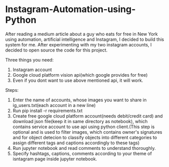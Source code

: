 # Instagram-Automation-using-Python
After reading a medium article about a guy who eats for free in New York using automation, artificial intelligence and Instagram, I decided to build this system for me.
After experimenting with my two instagram accounts, I decided to open source the code for this project.

Three things you need:
1. Instagram account
2. Google cloud platform vision api(which google provides for free)
3. Even if you dont want to use above mentioned api, it will work.

Steps:
1. Enter the name of accounts, whose images you want to share in ig_users.txt(each account in a new line)
2. Run pip install -r requirements.txt
3. Create free google cloud platform account(needs debit/credit card) and download json file(keep it in same directory as notebook), which contains service account to use api using python client.(This step is optional and is used to filter images, which contains owner's signatures and for object detecion to classify objects into different categories to assign different tags and captions accordingly to these tags)
4. Run jupyter notebook and read comments to understand thoroughly.
5. Specify hashtags, captions, comments according to your theme of isntagram page inside jupyter notebook.
